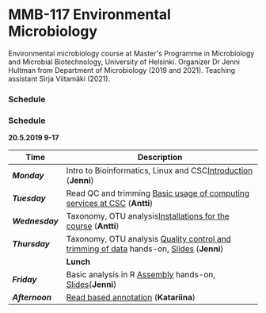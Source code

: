 # MMB-117 Environmental Microbiology

Environmental microbiology course at Master's Programme in Microbiology and Microbial Biotechnology, University of Helsinki. Organizer Dr Jenni Hultman from Department of Microbiology (2019 and 2021). Teaching assistant Sirja Viitamäki (2021).

### Schedule


### Schedule  
__20.5.2019 9-17__  

| Time | Description |
| --- | --- |
| __*Monday*__ |  Intro to Bioinformatics, Linux and CSC[Introduction](https://drive.google.com/file/d/1Fr63zkAQ8EiG7J37taBD0GMLRHaQzBu-/view?usp=sharing) (__Jenni__) |
| __*Tuesday*__ | Read QC and trimming [Basic usage of computing services at CSC](https://drive.google.com/open?id=13Afjk2lDxx4kh2Jdd_5jIGrNcPqflIGJ) (__Antti__) |
| __*Wednesday*__ |  Taxonomy, OTU analysis[Installations for the course](MetagenomeInstallations.md) (__Antti__) |
| __*Thursday*__ |  Taxonomy, OTU analysis [Quality control and trimming of data](Day1/README.md#QC-and-trimming) hands-on, [Slides](https://drive.google.com/file/d/1qA8xxK2nwSqZo2lV3BohKQA_RlHW7QBb/view?usp=sharing) (__Jenni__)|
|  |    **Lunch** |
| __*Friday*__ | Basic analysis in R [Assembly](Day1/README.md#Assembly) hands-on, [Slides](https://drive.google.com/file/d/1EHsy1spesv3gIAALWWX7_1NBu9dwA37J/view?usp=sharing)(__Jenni__) |
| __*Afternoon*__ | [Read based annotation](https://github.com/karkman/MetagenomeCourse2019/tree/master/Day1#humann2) (__Katariina__) |

